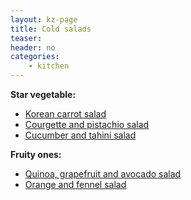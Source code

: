 ```yaml
---
layout: kz-page
title: Cold salads
teaser: 
header: no
categories:
    - kitchen
---
```


**Star vegetable:**
* [Korean carrot salad](/kitchen/korean-carrot-salad/)
* [Courgette and pistachio salad](/kitchen/courgette-pistachio-salad/)
* [Cucumber and tahini salad](/kitchen/cucumber-tahini-salad/)

**Fruity ones:**
* [Quinoa, grapefruit and avocado salad](/kitchen/quinoa-grapefruit-avo-salad/)
* [Orange and fennel salad](/kitchen/orange-fennel-salad/)
